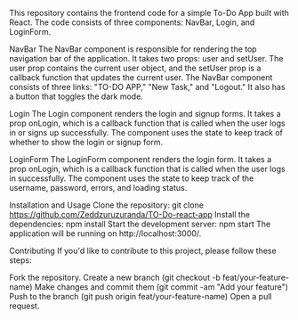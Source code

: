 
This repository contains the frontend code for a simple To-Do App built with React. The code consists of three components: NavBar, Login, and LoginForm.

NavBar
The NavBar component is responsible for rendering the top navigation bar of the application. It takes two props: user and setUser. The user prop contains the current user object, and the setUser prop is a callback function that updates the current user. The NavBar component consists of three links: "TO-DO APP," "New Task," and "Logout." It also has a button that toggles the dark mode.

Login
The Login component renders the login and signup forms. It takes a prop onLogin, which is a callback function that is called when the user logs in or signs up successfully. The component uses the state to keep track of whether to show the login or signup form.

LoginForm
The LoginForm component renders the login form. It takes a prop onLogin, which is a callback function that is called when the user logs in successfully. The component uses the state to keep track of the username, password, errors, and loading status.

Installation and Usage
Clone the repository: git clone https://github.com/Zeddzuruzuranda/TO-Do-react-app
Install the dependencies: npm install
Start the development server: npm start
The application will be running on http://localhost:3000/.

Contributing
If you'd like to contribute to this project, please follow these steps:

Fork the repository.
Create a new branch (git checkout -b feat/your-feature-name)
Make changes and commit them (git commit -am "Add your feature")
Push to the branch (git push origin feat/your-feature-name)
Open a pull request.


